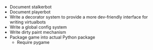 - Document stalkerbot
- Document playerbot
- Write a decorator system to provide a more dev-friendly interface for writing virtualbots
- Write a global config system
- Write dirty paint mechanism
- Package game into actual Python package
  - Require pygame
